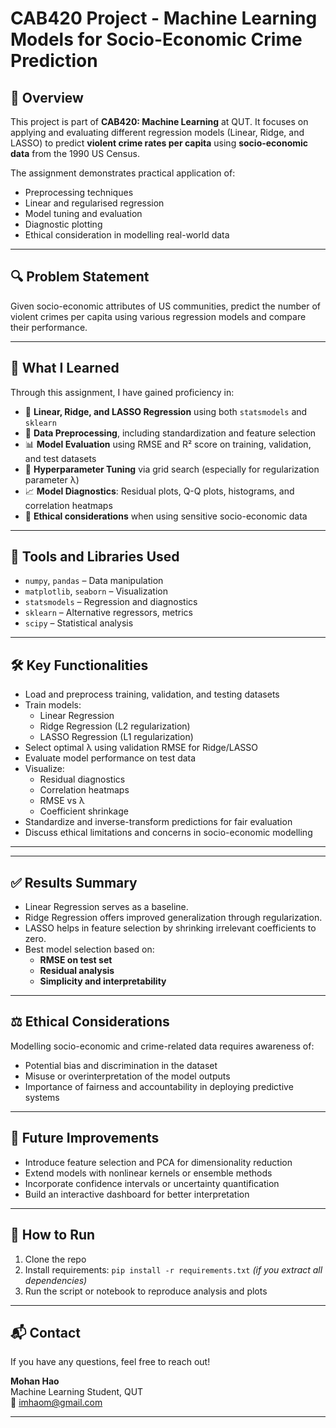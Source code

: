 # CAB420 Project - Machine Learning Models for Socio-Economic Crime Prediction

## 📘 Overview

This project is part of **CAB420: Machine Learning** at QUT. It focuses on applying and evaluating different regression models (Linear, Ridge, and LASSO) to predict **violent crime rates per capita** using **socio-economic data** from the 1990 US Census.

The assignment demonstrates practical application of:
- Preprocessing techniques
- Linear and regularised regression
- Model tuning and evaluation
- Diagnostic plotting
- Ethical consideration in modelling real-world data

---

## 🔍 Problem Statement

Given socio-economic attributes of US communities, predict the number of violent crimes per capita using various regression models and compare their performance.

---

## 🧠 What I Learned

Through this assignment, I have gained proficiency in:
- 🧮 **Linear, Ridge, and LASSO Regression** using both `statsmodels` and `sklearn`
- 🧼 **Data Preprocessing**, including standardization and feature selection
- 📊 **Model Evaluation** using RMSE and R² score on training, validation, and test datasets
- 🧪 **Hyperparameter Tuning** via grid search (especially for regularization parameter λ)
- 📈 **Model Diagnostics**: Residual plots, Q-Q plots, histograms, and correlation heatmaps
- 🤔 **Ethical considerations** when using sensitive socio-economic data

---

## 🧰 Tools and Libraries Used

- `numpy`, `pandas` – Data manipulation
- `matplotlib`, `seaborn` – Visualization
- `statsmodels` – Regression and diagnostics
- `sklearn` – Alternative regressors, metrics
- `scipy` – Statistical analysis

---

## 🛠️ Key Functionalities

- Load and preprocess training, validation, and testing datasets
- Train models:
  - Linear Regression
  - Ridge Regression (L2 regularization)
  - LASSO Regression (L1 regularization)
- Select optimal λ using validation RMSE for Ridge/LASSO
- Evaluate model performance on test data
- Visualize:
  - Residual diagnostics
  - Correlation heatmaps
  - RMSE vs λ
  - Coefficient shrinkage
- Standardize and inverse-transform predictions for fair evaluation
- Discuss ethical limitations and concerns in socio-economic modelling

---
---

## ✅ Results Summary

- Linear Regression serves as a baseline.
- Ridge Regression offers improved generalization through regularization.
- LASSO helps in feature selection by shrinking irrelevant coefficients to zero.
- Best model selection based on:
  - **RMSE on test set**
  - **Residual analysis**
  - **Simplicity and interpretability**

---

## ⚖️ Ethical Considerations

Modelling socio-economic and crime-related data requires awareness of:
- Potential bias and discrimination in the dataset
- Misuse or overinterpretation of the model outputs
- Importance of fairness and accountability in deploying predictive systems

---

## 📌 Future Improvements

- Introduce feature selection and PCA for dimensionality reduction
- Extend models with nonlinear kernels or ensemble methods
- Incorporate confidence intervals or uncertainty quantification
- Build an interactive dashboard for better interpretation

---

## 🚀 How to Run

1. Clone the repo
2. Install requirements: `pip install -r requirements.txt` *(if you extract all dependencies)*
3. Run the script or notebook to reproduce analysis and plots

---

## 📬 Contact

If you have any questions, feel free to reach out!

**Mohan Hao**  
Machine Learning Student, QUT  
📧 imhaom@gmail.com

---
